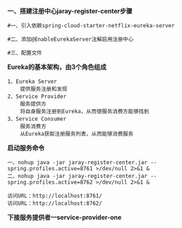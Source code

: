 **一、搭建注册中心jaray-register-center步骤**

	#一、引入依赖spring-cloud-starter-netflix-eureka-server  

	#二、添加@EnableEurekaServer注解启用注册中心  

	#三、配置文件  
	
**Eureka的基本架构，由3个角色组成**   

	1、Eureka Server
		提供服务注册和发现  
	2、Service Provider  
		服务提供方  
		将自身服务注册到Eureka，从而使服务消费方能够找到  
	3、Service Consumer  
		服务消费方  
		从Eureka获取注册服务列表，从而能够消费服务  
		
**启动服务命令**

	一、nohup java -jar jaray-register-center.jar --spring.profiles.active=8761 >/dev/null 2>&1 &
	二、nohup java -jar jaray-register-center.jar --spring.profiles.active=8762 >/dev/null 2>&1 &
	
	访问URL：http://localhost:8761/
	访问URL：http://localhost:8762/
		
**下接服务提供者一service-provider-one**
